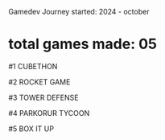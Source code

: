 Gamedev Journey started: 2024 - october

# total games made: 05  

#1 CUBETHON   

#2 ROCKET GAME    

#3 TOWER DEFENSE     

#4 PARKORUR TYCOON   

#5 BOX IT UP 
